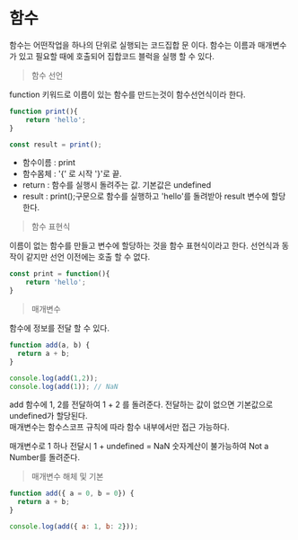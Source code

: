 # 함수

함수는 어떤작업을 하나의 단위로 실행되는 코드집합 문 이다.  함수는 이름과 매개변수가 있고 필요할 때에 호출되어 집합코드 블럭을 실행 할 수 있다.

> 함수 선언

function 키워드로 이름이 있는 함수를 만드는것이 함수선언식이라 한다.

```javascript
function print(){
    return 'hello';
}

const result = print();
```

* 함수이름 : print
* 함수몸체 : '{' 로 시작 '}'로 끝.
* return : 함수를 실행시 돌려주는 값. 기본값은 undefined 
* result : print\(\);구문으로 함수를 실행하고 'hello'를 돌려받아 result 변수에 할당한다.

> 함수 표현식

이름이 없는 함수를 만들고 변수에 할당하는 것을 함수 표현식이라고 한다. 선언식과 동작이 같지만 선언 이전에는 호출 할 수 없다.

```javascript
const print = function(){
    return 'hello';
} 

```



> 매개변수

함수에 정보를 전달 할 수 있다.

```javascript
function add(a, b) {
  return a + b;
}

console.log(add(1,2));
console.log(add(1)); // NaN
```

add 함수에 1, 2를 전달하여 1 + 2 를 돌려준다. 전달하는 값이 없으면 기본값으로 undefined가 할당된다.  
매개변수는 함수스코프 규칙에 따라 함수 내부에서만 접근 가능하다.

매개변수로 1 하나 전달시 1 + undefined = NaN 숫자계산이 불가능하여 Not a Number를 돌려준다.

> 매개변수 해체 및 기본

```javascript
function add({ a = 0, b = 0}) {
  return a + b;
}

console.log(add({ a: 1, b: 2}));

```



